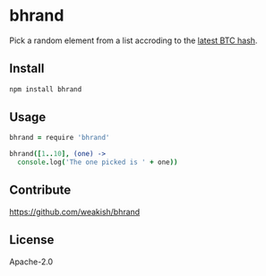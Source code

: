 bhrand
======

Pick a random element from a list accroding to the [latest BTC hash][btchash].

[btchash]: http://blockchain.info/q/latesthash

Install
-------

```sh
npm install bhrand
```

Usage
-----

```coffee
bhrand = require 'bhrand'

bhrand([1..10], (one) ->
  console.log('The one picked is ' + one))
```

Contribute
----------

https://github.com/weakish/bhrand

License
-------

Apache-2.0
